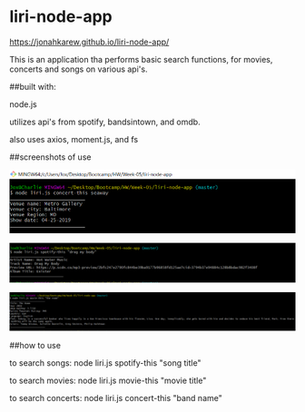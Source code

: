 # liri-node-app

https://jonahkarew.github.io/liri-node-app/

This is an application tha performs basic search functions, for movies, concerts and songs on various api's.

##built with:

node.js

utilizes api's from spotify, bandsintown, and omdb.

also uses axios, moment.js, and fs

##screenshots of use

![bandsintown](./images/bandsintown.png)

![spotify](./images/spotify.png)

![omdb](./images/omdb.png)

##how to use

to search songs: node liri.js spotify-this "song title"

to search movies: node liri.js movie-this "movie title"

to search concerts: node liri.js concert-this "band name"